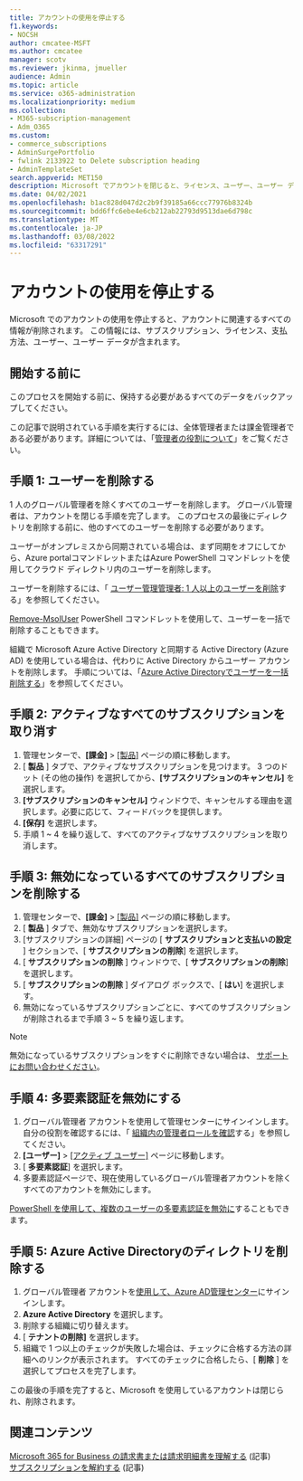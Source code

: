 ```yaml
---
title: アカウントの使用を停止する
f1.keywords:
- NOCSH
author: cmcatee-MSFT
ms.author: cmcatee
manager: scotv
ms.reviewer: jkinma, jmueller
audience: Admin
ms.topic: article
ms.service: o365-administration
ms.localizationpriority: medium
ms.collection:
- M365-subscription-management
- Adm_O365
ms.custom:
- commerce_subscriptions
- AdminSurgePortfolio
- fwlink 2133922 to Delete subscription heading
- AdminTemplateSet
search.appverid: MET150
description: Microsoft でアカウントを閉じると、ライセンス、ユーザー、ユーザー データを含め、アカウントに関連するすべての情報が削除されます。
ms.date: 04/02/2021
ms.openlocfilehash: b1ac828d047d2c2b9f39185a66ccc77976b8324b
ms.sourcegitcommit: bdd6ffc6ebe4e6cb212ab22793d9513dae6d798c
ms.translationtype: MT
ms.contentlocale: ja-JP
ms.lasthandoff: 03/08/2022
ms.locfileid: "63317291"
---
```

# <a name="close-your-account"></a>アカウントの使用を停止する

Microsoft でのアカウントの使用を停止すると、アカウントに関連するすべての情報が削除されます。 この情報には、サブスクリプション、ライセンス、支払方法、ユーザー、ユーザー データが含まれます。

## <a name="before-you-begin"></a>開始する前に

このプロセスを開始する前に、保持する必要があるすべてのデータをバックアップしてください。

この記事で説明されている手順を実行するには、全体管理者または課金管理者である必要があります。詳細については、「[管理者の役割について](../admin/add-users/about-admin-roles.md)」をご覧ください。

## <a name="step-1-delete-users"></a>手順 1: ユーザーを削除する

1 人のグローバル管理者を除くすべてのユーザーを削除します。 グローバル管理者は、アカウントを閉じる手順を完了します。 このプロセスの最後にディレクトリを削除する前に、他のすべてのユーザーを削除する必要があります。

ユーザーがオンプレミスから同期されている場合は、まず同期をオフにしてから、Azure portalコマンドレットまたはAzure PowerShell コマンドレットを使用してクラウド ディレクトリ内のユーザーを削除します。

ユーザーを削除するには、「 [ユーザー管理管理者: 1 人以上のユーザーを削除](../admin/add-users/delete-a-user.md#user-management-admin-delete-one-or-more-users-from-office-365)する」を参照してください。

[Remove-MsolUser](/powershell/module/msonline/remove-msoluser) PowerShell コマンドレットを使用して、ユーザーを一括で削除することもできます。

組織で Microsoft Azure Active Directory と同期する Active Directory (Azure AD) を使用している場合は、代わりに Active Directory からユーザー アカウントを削除します。 手順については、「[Azure Active Directoryでユーザーを一括削除する](/azure/active-directory/users-groups-roles/users-bulk-delete)」を参照してください。

## <a name="step-2-cancel-all-active-subscriptions"></a>手順 2: アクティブなすべてのサブスクリプションを取り消す

1. 管理センターで、**[課金]** > <a href="https://go.microsoft.com/fwlink/p/?linkid=842054" target="_blank">[製品]</a> ページの順に移動します。
2. [ **製品** ] タブで、アクティブなサブスクリプションを見つけます。 3 つのドット (その他の操作) を選択してから、**[サブスクリプションのキャンセル]** を選択します。
3. **[サブスクリプションのキャンセル]** ウィンドウで、キャンセルする理由を選択します。必要に応じて、フィードバックを提供します。
4. **[保存]** を選択します。
5. 手順 1 ~ 4 を繰り返して、すべてのアクティブなサブスクリプションを取り消します。

## <a name="step-3-delete-all-disabled-subscriptions"></a>手順 3: 無効になっているすべてのサブスクリプションを削除する

1. 管理センターで、**[課金]** > <a href="https://go.microsoft.com/fwlink/p/?linkid=842054" target="_blank">[製品]</a> ページの順に移動します。
2. [ **製品** ] タブで、無効なサブスクリプションを選択します。
3. [サブスクリプションの詳細] ページの [ **サブスクリプションと支払いの設定** ] セクションで、[ **サブスクリプションの削除**] を選択します。
4. [ **サブスクリプションの削除** ] ウィンドウで、[ **サブスクリプションの削除**] を選択します。
5. [ **サブスクリプションの削除** ] ダイアログ ボックスで、[ **はい**] を選択します。
6. 無効になっているサブスクリプションごとに、すべてのサブスクリプションが削除されるまで手順 3 ~ 5 を繰り返します。

> [!NOTE]
> 無効になっているサブスクリプションをすぐに削除できない場合は、 [サポートにお問い合わせください](../admin/get-help-support.md)。

## <a name="step-4-disable-multi-factor-authentication"></a>手順 4: 多要素認証を無効にする

1. グローバル管理者 アカウントを使用して管理センターにサインインします。 自分の役割を確認するには、「 [組織内の管理者ロールを確認](../admin/add-users/assign-admin-roles.md#check-admin-roles-in-your-organization)する」を参照してください。
2. **[ユーザー]** > <a href="https://go.microsoft.com/fwlink/p/?linkid=834822" target="_blank">[アクティブ ユーザー]</a> ページに移動します。
3. [ **多要素認証**] を選択します。
4. 多要素認証ページで、現在使用しているグローバル管理者アカウントを除くすべてのアカウントを無効にします。

[PowerShell を使用して、複数のユーザーの多要素認証を無効に](/azure/active-directory/authentication/howto-mfa-userstates#change-state-using-powershell)することもできます。


## <a name="step-5-delete-the-directory-in-azure-active-directory"></a>手順 5: Azure Active Directoryのディレクトリを削除する

1. グローバル管理者 アカウントを<a href="https://aad.portal.azure.com/" target="_blank">使用して、Azure AD管理センター</a>にサインインします。
2. **Azure Active Directory** を選択します。
3. 削除する組織に切り替えます。
4. [ **テナントの削除]** を選択します。
5. 組織で 1 つ以上のチェックが失敗した場合は、チェックに合格する方法の詳細へのリンクが表示されます。 すべてのチェックに合格したら、[ **削除** ] を選択してプロセスを完了します。

この最後の手順を完了すると、Microsoft を使用しているアカウントは閉じられ、削除されます。

## <a name="related-content"></a>関連コンテンツ 

[Microsoft 365 for Business の請求書または請求明細書を理解する](./billing-and-payments/understand-your-invoice2.md) (記事)\
[サブスクリプションを解約する](./subscriptions/cancel-your-subscription.md) (記事)

